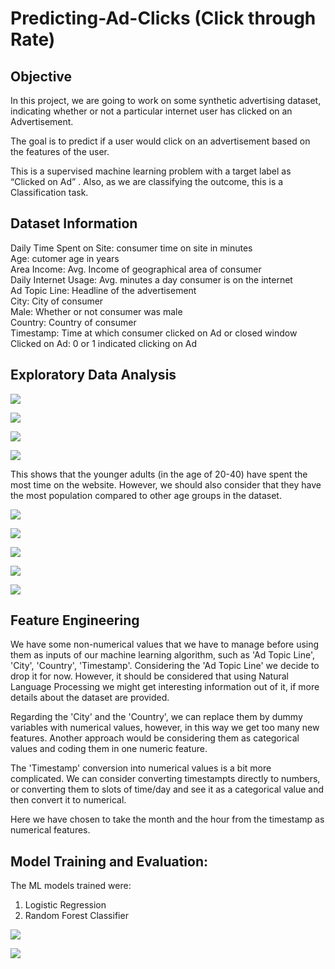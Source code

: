 # Predicting-Ad-Clicks (Click through Rate) 

## Objective

In this project, we are going to work on some synthetic advertising dataset, indicating whether or not a particular internet user has clicked on an Advertisement.

The goal is to predict if a user would click on an advertisement based on the features of the user.

This is a supervised machine learning problem with a target label as “Clicked on Ad” . Also, as we are classifying the outcome, this is a Classification task.

## Dataset Information

Daily Time Spent on Site: consumer time on site in minutes  
Age: cutomer age in years  
Area Income: Avg. Income of geographical area of consumer  
Daily Internet Usage: Avg. minutes a day consumer is on the internet  
Ad Topic Line: Headline of the advertisement  
City: City of consumer  
Male: Whether or not consumer was male  
Country: Country of consumer  
Timestamp: Time at which consumer clicked on Ad or closed window  
Clicked on Ad: 0 or 1 indicated clicking on Ad  

## Exploratory Data Analysis

![](ImagesforReadme/1.JPG)

![](ImagesforReadme/2.JPG)

![](ImagesforReadme/3.JPG)

![](ImagesforReadme/4.JPG)

This shows that the younger adults (in the age of 20-40) have spent the most time on the website. However, we should also consider that they have the most population compared to other age groups in the dataset.

![](ImagesforReadme/5.JPG)

![](ImagesforReadme/6.JPG)

![](ImagesforReadme/7.JPG)

![](ImagesforReadme/8.JPG)

![](ImagesforReadme/9.JPG)

## Feature Engineering

We have some non-numerical values that we have to manage before using them as inputs of our machine learning algorithm, such as 'Ad Topic Line', 'City', 'Country', 'Timestamp'.
Considering the 'Ad Topic Line' we decide to drop it for now. However, it should be considered that using Natural Language Processing we might get interesting information out of it, if more details about the dataset are provided.

Regarding the 'City' and the 'Country', we can replace them by dummy variables with numerical values, however, in this way we get too many new features.
Another approach would be considering them as categorical values and coding them in one numeric feature.

The 'Timestamp' conversion into numerical values is a bit more complicated. We can consider converting timestampts directly to numbers, or converting them to slots of time/day and see it as a categorical value and then convert it to numerical.

Here we have chosen to take the month and the hour from the timestamp as numerical features.

## Model Training and Evaluation:

The ML models trained were:  
1. Logistic Regression  
2. Random Forest Classifier  

![](ImagesforReadme/10.JPG)

![](ImagesforReadme/11.JPG)




